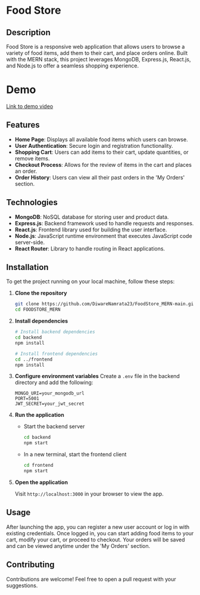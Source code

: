 # Food Store

## Description
Food Store is a responsive web application that allows users to browse a variety of food items, add them to their cart, and place orders online. Built with the MERN stack, this project leverages MongoDB, Express.js, React.js, and Node.js to offer a seamless shopping experience.

# Demo
[Link to demo video](https://drive.google.com/file/d/1xLYGNRmkYu3feHFxaW6ZSHlPigx_mFPu/view?usp=sharing)

## Features

- **Home Page**: Displays all available food items which users can browse.
- **User Authentication**: Secure login and registration functionality.
- **Shopping Cart**: Users can add items to their cart, update quantities, or remove items.
- **Checkout Process**: Allows for the review of items in the cart and places an order.
- **Order History**: Users can view all their past orders in the 'My Orders' section.

## Technologies

- **MongoDB**: NoSQL database for storing user and product data.
- **Express.js**: Backend framework used to handle requests and responses.
- **React.js**: Frontend library used for building the user interface.
- **Node.js**: JavaScript runtime environment that executes JavaScript code server-side.
- **React Router**: Library to handle routing in React applications.

## Installation

To get the project running on your local machine, follow these steps:

1. **Clone the repository**
   ```bash
   git clone https://github.com/DiwareNamrata23/FoodStore_MERN-main.git
   cd FOODSTORE_MERN
   ```

2. **Install dependencies**
   ```bash
   # Install backend dependencies
   cd backend
   npm install

   # Install frontend dependencies
   cd ../frontend
   npm install
   ```

3. **Configure environment variables**
   Create a `.env` file in the backend directory and add the following:
   ```
   MONGO_URI=your_mongodb_url
   PORT=5001
   JWT_SECRET=your_jwt_secret
   ```

4. **Run the application**
   - Start the backend server
     ```bash
     cd backend
     npm start
     ```
   - In a new terminal, start the frontend client
     ```bash
     cd frontend
     npm start
     ```

5. **Open the application**

   Visit `http://localhost:3000` in your browser to view the app.

## Usage

After launching the app, you can register a new user account or log in with existing credentials. Once logged in, you can start adding food items to your cart, modify your cart, or proceed to checkout. Your orders will be saved and can be viewed anytime under the 'My Orders' section.

## Contributing

Contributions are welcome! Feel free to open a pull request with your suggestions.
